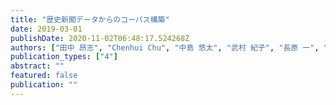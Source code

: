```yaml
---
title: "歴史新聞データからのコーパス構築"
date: 2019-03-01
publishDate: 2020-11-02T06:48:17.524268Z
authors: ["田中 昂志", "Chenhui Chu", "中島 悠太", "武村 紀子", "長原 一", "藤川 隆男"]
publication_types: ["4"]
abstract: ""
featured: false
publication: ""
---
```


